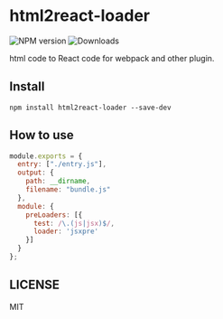 # html2react-loader

![NPM version](https://badge.fury.io/js/html2react-loader.svg)
![Downloads](http://img.shields.io/npm/dm/html2react-loader.svg?style=flat)

html code to React code for webpack and other plugin.

## Install

```
npm install html2react-loader --save-dev
```

## How to use

```js
module.exports = {
  entry: ["./entry.js"],
  output: {
    path: __dirname,
    filename: "bundle.js"
  },
  module: {
    preLoaders: [{
      test: /\.(js|jsx)$/,
      loader: 'jsxpre'
    }]
  }
};
```

## LICENSE

MIT